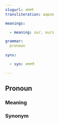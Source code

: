 ```yaml
---
slugurl: आपणो
transliteration: aapno

meanings:

  - meaning: our, ours

grammar:
  pronoun
 
syns:

  - syn: आपाणो

---
```


## Pronoun

### Meaning

<meaning :meanings="meanings" ></meaning>

### Synonym

<syn :syn="syns" ></syn>
